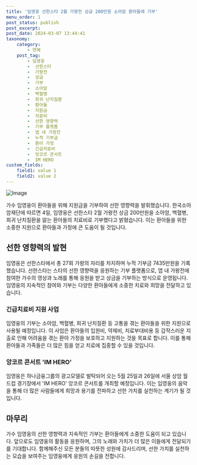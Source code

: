 ```yaml
---
title: '임영웅 선한스타 2월 가왕전 상금 200만원 소아암 환아들에 기부'
menu_order: 1
post_status: publish
post_excerpt: 
post_date: 2024-03-07 13:44:41
taxonomy:
    category:
        - 연예
    post_tag:
        - 임영웅
        -  선한스타
        -  가왕전
        -  상금
        -  기부
        -  소아암
        -  백혈병
        -  희귀 난치질환
        -  환아들
        -  지원금
        -  치료비
        -  선한 영향력
        -  기부 플랫폼
        -  앱 내 가왕전
        -  누적 기부금
        -  환아 가정
        -  긴급치료비
        -  앙코르 콘서트
        -  IM HERO
custom_fields:
    field1: value 1
    field2: value 2
---
```


![Image](https://ssl.pstatic.net/mimgnews/image/119/2024/03/05/0002805777_001_20240305060001275.jpeg?type=w540)

가수 임영웅이 환아들을 위해 지원금을 기부하여 선한 영향력을 발휘했습니다. 한국소아암재단에 따르면 4일, 임영웅은 선한스타 2월 가왕전 상금 200만원을 소아암, 백혈병, 희귀 난치질환을 앓는 환아들의 치료비로 기부했다고 밝혔습니다. 이는 환아들을 위한 소중한 지원으로 환아들과 가정에 큰 도움이 될 것입니다.
## 선한 영향력의 발현
임영웅은 선한스타에서 총 27회 가왕의 자리를 차지하며 누적 기부금 7435만원을 기록했습니다. 선한스타는 스타의 선한 영향력을 응원하는 기부 플랫폼으로, 앱 내 가왕전에 참여한 가수의 영상과 노래를 통해 응원을 받고 상금을 기부하는 방식으로 운영됩니다. 임영웅의 지속적인 참여와 기부는 다양한 환아들에게 소중한 치료와 희망을 전달하고 있습니다.
### 긴급치료비 지원 사업
임영웅의 기부는 소아암, 백혈병, 희귀 난치질환 등 고통을 겪는 환아들을 위한 지원으로 사용될 예정입니다. 이 사업은 환아들의 입원비, 약제비, 치료부대비용 등 갑작스러운 지출로 인해 어려움을 겪는 환아 가정을 보호하고 지원하는 것을 목표로 합니다. 이를 통해 환아들과 가족들은 더 많은 힘을 얻고 치료에 집중할 수 있을 것입니다.
### 앙코르 콘서트 'IM HERO'
임영웅은 하나금융그룹의 광고모델로 발탁되어 오는 5월 25일과 26일에 서울 상암 월드컵 경기장에서 'IM HERO' 앙코르 콘서트를 개최할 예정입니다. 이는 임영웅의 음악을 통해 더 많은 사람들에게 희망과 용기를 전파하고 선한 가치를 실천하는 계기가 될 것입니다.
## 마무리
가수 임영웅의 선한 영향력과 지속적인 기부는 환아들에게 소중한 도움이 되고 있습니다. 앞으로도 임영웅의 활동을 응원하며, 그의 노래와 가치가 더 많은 이들에게 전달되기를 기대합니다. 함께해주신 모든 분들의 따뜻한 성원에 감사드리며, 선한 가치를 실천하는 모습을 보여주는 임영웅에게 응원의 손길을 전합니다.
